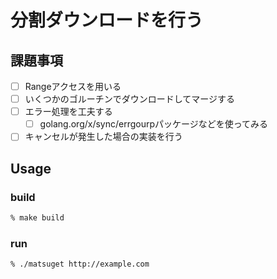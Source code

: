 # 分割ダウンロードを行う
## 課題事項
- [ ] Rangeアクセスを用いる 
- [ ] いくつかのゴルーチンでダウンロードしてマージする
- [ ] エラー処理を工夫する
  - [ ] golang.org/x/sync/errgourpパッケージなどを使ってみる
- [ ] キャンセルが発生した場合の実装を行う 

 ## Usage
### build
```bash
% make build
```
 ### run
```bash
% ./matsuget http://example.com
```